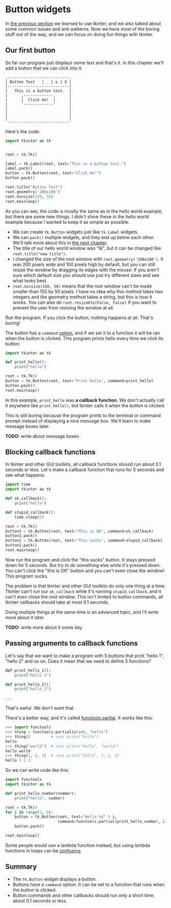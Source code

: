 # Button widgets

In [the previous section](getting-started.md) we learned to use tkinter,
and we also talked about some common issues and anti-patterns. Now we
have most of the boring stuff out of the way, and we can focus on doing
fun things with tkinter.

## Our first button

So far our program just displays some text and that's it. In this
chapter we'll add a button that we can click into it.

```
,---------------------------.
| Button Test   | _ | o | X |
|---------------------------|
|   This is a button test.  |
|      ,-------------.      |
|      |  Click me!  |      |
|      `-------------'      |
|                           |
|                           |
|                           |
`---------------------------'
```

Here's the code:

[include]: # (examples/boring-button.py)
```python
import tkinter as tk


root = tk.Tk()

label = tk.Label(root, text="This is a button test.")
label.pack()
button = tk.Button(root, text="Click me!")
button.pack()

root.title("Button Test")
root.geometry('200x100')
root.minsize(150, 50)
root.mainloop()
```

As you can see, the code is mostly the same as in the hello world
example, but there are some new things. I didn't show these in the hello
world example because I wanted to keep it as simple as possible.

- We can create `tk.Button` widgets just like `tk.Label` widgets.
- We can `pack()` multiple widgets, and they end up below each other.
    We'll talk more about this in [the next chapter](geometry-managers.md).
- The title of our hello world window was "tk", but it can be changed
    like `root.title("new title")`.
- I changed the size of the root window with `root.geometry('200x100')`.
    It was 200 pixels wide and 100 pixels high by default, but you can
    still resize the window by dragging its edges with the mouse. If you
    aren't sure which default size you should use just try different
    sizes and see what looks best.
- `root.minsize(150, 50)` means that the root window can't be made
    smaller than 150 by 50 pixels. I have no idea why this method takes
    two integers and the geometry method takes a string, but this is how
    it works. You can also do `root.resizable(False, False)` if you want
    to prevent the user from resizing the window at all.

Run the program. If you click the button, nothing happens at all. That's
boring!

The button has a `command` [option](getting-started.md#widget-options),
and if we set it to a function it will be ran when the button is
clicked. This program prints hello every time we click its button:

[include]: # (examples/working-button.py)
```python
import tkinter as tk

def print_hello():
    print("hello")

root = tk.Tk()
button = tk.Button(root, text="Print hello", command=print_hello)
button.pack()
root.mainloop()
```

In this example, `print_hello` was **a callback function**. We don't
actually call it anywhere like `print_hello()`, but tkinter calls it
when the button is clicked.

This is still boring because the program prints to the terminal or
command prompt instead of displaying a nice message box. We'll learn to
make message boxes later.

**TODO:** write about message boxes

## Blocking callback functions

In tkinter and other GUI toolkits, all callback functions should run
about 0.1 seconds or less. Let's make a callback function that runs for
5 seconds and see what happens:

[include]: # (examples/stupid-callback.py)
```python
import time
import tkinter as tk

def ok_callback():
    print("hello")

def stupid_callback():
    time.sleep(5)

root = tk.Tk()
button1 = tk.Button(root, text="This is OK", command=ok_callback)
button1.pack()
button2 = tk.Button(root, text="This sucks", command=stupid_callback)
button2.pack()
root.mainloop()
```

Now run the program and click the "this sucks" button. It stays pressed
down for 5 seconds. But try to do something else while it's pressed
down. You can't click the "this is OK" button and you can't even close
the window! This program sucks.

The problem is that tkinter and other GUI toolkits do only one thing at
a time. Tkinter can't run our `ok_callback` while it's running
`stupid_callback`, and it can't even close the root window. This isn't
limited to button commands, all tkinter callbacks should take at most
0.1 seconds.

Doing multiple things at the same time is an advanced topic, and I'll
write more about it later.

**TODO:** write more about it some day

## Passing arguments to callback functions

Let's say that we want to make a program with 5 buttons that print
"hello 1", "hello 2" and so on. Does it mean that we need to define 5
functions?

```python
def print_hello_1():
    print("hello 1")

def print_hello_2():
    print("hello 2")

...
```

That's awful. We don't want that.

There's a better way, and it's called
[functools.partial](https://docs.python.org/3/library/functools.html#functools.partial).
It works like this:

```python
>>> import functools
>>> thing = functools.partial(print, "hello")
>>> thing()         # runs print("hello")
hello
>>> thing("world")  # runs print("hello", "world")
hello world
>>> thing(1, 2, 3)  # runs print("hello", 1, 2, 3)
hello 1 2 3
```

So we can write code like this:

[include]: # (examples/many-buttons.py)
```python
import functools
import tkinter as tk

def print_hello_number(number):
    print("hello", number)

root = tk.Tk()
for i in range(1, 6):
    button = tk.Button(root, text="Hello %d" % i,
                       command=functools.partial(print_hello_number, i))
    button.pack()

root.mainloop()
```

Some people would use a lambda function instead, but using lambda
functions in loops can be
[confusing](https://docs.python.org/3/faq/programming.html#why-do-lambdas-defined-in-a-loop-with-different-values-all-return-the-same-result).

## Summary
- The `tk.Button` widget displays a button.
- Buttons have a `command` option. It can be set to a function that runs
  when the button is clicked.
- Button commands and other callbacks should run only a short time,
  about 0.1 seconds or less.
